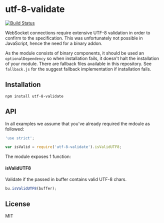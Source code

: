 # utf-8-validate

[![Build Status](https://travis-ci.org/websockets/utf-8-validate.svg?branch=master)](https://travis-ci.org/websockets/utf-8-validate)

WebSocket connections require extensive UTF-8 validation in order to confirm to
the specification. This was unfortunately not possible in JavaScript, hence the
need for a binary addon.

As the module consists of binary components, it should be used an
`optionalDependency` so when installation fails, it doesn't halt the
installation of your module. There are fallback files available in this
repository. See `fallback.js` for the suggest fallback implementation if
installation fails.

## Installation

```
npm install utf-8-validate
```

## API

In all examples we assume that you've already required the mdoule as
followed:

```js
'use strict';

var isValid = require('utf-8-validate').isValidUTF8;
```

The module exposes 1 function:

#### isValidUTF8

Validate if the passed in buffer contains valid UTF-8 chars.

```js
bu.isValidUTF8(buffer);
```

## License

MIT
